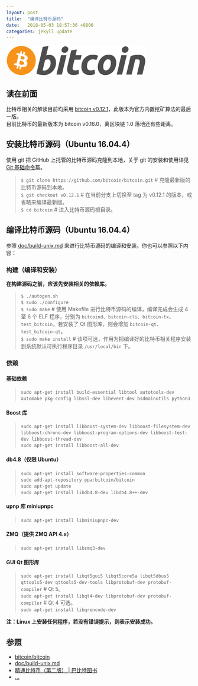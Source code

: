 ```yaml
---
layout: post
title:  "编译比特币源码"
date:   2018-05-03 18:57:36 +0800
categories: jekyll update
---
```

![bitcoin](/images/20180504/bitcoin.svg)

## 读在前面
比特币相关的解读目前均采用 [bitcoin v0.12.1](https://github.com/bitcoin/bitcoin/tree/v0.12.1)，此版本为官方内置挖矿算法的最后一版。<br>
目前比特币的最新版本为 bitcoin v0.16.0，离区块链 1.0 落地还有些距离。

## 安装比特币源码（Ubuntu 16.04.4）
使用 git 把 GitHub 上托管的比特币源码克隆到本地，关于 git 的安装和使用详见 [Git 基础命令](https://mistydew.github.io/jekyll/update/2018/04/30/git-commands.html)篇。

> `$ git clone https://github.com/bitcoin/bitcoin.git` # 克隆最新版的比特币源码到本地。<br>
> `$ git checkout v0.12.1` # 在当前分支上切换至 tag 为 v0.12.1 的版本，或省略来编译最新版。<br>
> `$ cd bitcoin` # 进入比特币源码根目录。

## 编译比特币源码（Ubuntu 16.04.4）
参照 [doc/build-unix.md](https://github.com/bitcoin/bitcoin/blob/master/doc/build-unix.md) 来进行比特币源码的编译和安装。你也可以参照以下内容：

### 构建（编译和安装）
**在构建源码之前，应该先安装相关的依赖库。**

> `$ ./autogen.sh` <br>
> `$ sudo ./configure` <br>
> `$ sudo make` # 使用 Makefile 进行比特币源码的编译，编译完成会生成 4 至 6 个 ELF 程序，分别为 `bitcoind`、`bitcoin-cli`、`bitcoin-tx`、`test_bitcoin`，若安装了 Qt 图形库，则会增加 `bitcoin-qt`、`test_bitcoin-qt`。<br>
> `$ sudo make install` # 该项可选，作用为把编译好的比特币相关程序安装到系统默认可执行程序目录 `/usr/local/bin` 下。

### 依赖

#### 基础依赖

> `sudo apt-get install build-essential libtool autotools-dev automake pkg-config libssl-dev libevent-dev bsdmainutils python3`

#### Boost 库

> `sudo apt-get install libboost-system-dev libboost-filesystem-dev libboost-chrono-dev libboost-program-options-dev libboost-test-dev libboost-thread-dev`<br>
> `sudo apt-get install libboost-all-dev`

#### db4.8（仅限 Ubuntu）

> `sudo apt-get install software-properties-common`<br>
> `sudo add-apt-repository ppa:bitcoin/bitcoin`<br>
> `sudo apt-get update`<br>
> `sudo apt-get install libdb4.8-dev libdb4.8++-dev`

#### upnp 库 miniupnpc

> `sudo apt-get install libminiupnpc-dev`

#### ZMQ（提供 ZMQ API 4.x）

> `sudo apt-get install libzmq3-dev`

#### GUI Qt 图形库

> `sudo apt-get install libqt5gui5 libqt5core5a libqt5dbus5 qttools5-dev qttools5-dev-tools libprotobuf-dev protobuf-compiler` # Qt 5。<br>
> `sudo apt-get install libqt4-dev libprotobuf-dev protobuf-compiler` # Qt 4 可选。<br>
> `sudo apt-get install libqrencode-dev`

**注：Linux 上安装任何程序，若没有错误提示，则表示安装成功。**

## 参照
* [bitcoin/bitcoin](https://github.com/bitcoin/bitcoin)
* [doc/build-unix.md](https://github.com/bitcoin/bitcoin/blob/master/doc/build-unix.md)
* [精通比特币（第二版） \| 巴比特图书](http://book.8btc.com/masterbitcoin2cn)
* [...](https://github.com/mistydew/blockchain)

